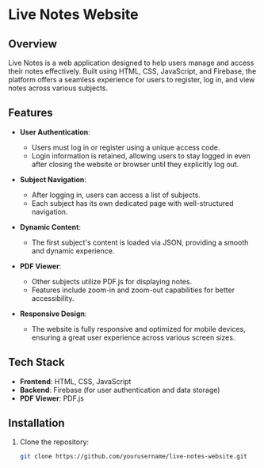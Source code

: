 # Live Notes Website

## Overview
Live Notes is a web application designed to help users manage and access their notes effectively. Built using HTML, CSS, JavaScript, and Firebase, the platform offers a seamless experience for users to register, log in, and view notes across various subjects.

## Features
- **User Authentication**: 
  - Users must log in or register using a unique access code.
  - Login information is retained, allowing users to stay logged in even after closing the website or browser until they explicitly log out.
  
- **Subject Navigation**: 
  - After logging in, users can access a list of subjects.
  - Each subject has its own dedicated page with well-structured navigation.

- **Dynamic Content**: 
  - The first subject's content is loaded via JSON, providing a smooth and dynamic experience.
  
- **PDF Viewer**: 
  - Other subjects utilize PDF.js for displaying notes.
  - Features include zoom-in and zoom-out capabilities for better accessibility.

- **Responsive Design**: 
  - The website is fully responsive and optimized for mobile devices, ensuring a great user experience across various screen sizes.

## Tech Stack
- **Frontend**: HTML, CSS, JavaScript
- **Backend**: Firebase (for user authentication and data storage)
- **PDF Viewer**: PDF.js

## Installation
1. Clone the repository:
   ```bash
   git clone https://github.com/yourusername/live-notes-website.git

